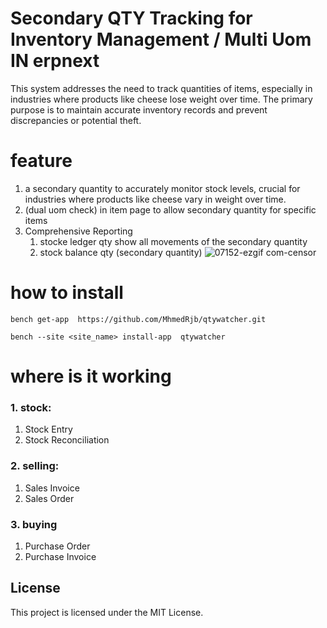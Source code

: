 # Secondary QTY Tracking for Inventory Management / Multi Uom IN erpnext
This system addresses the need to track quantities of items, especially in industries where products like cheese lose weight over time. The primary purpose is to maintain accurate inventory records and prevent discrepancies or potential theft.

# feature

1. a secondary quantity to accurately monitor stock levels, crucial for industries where products like cheese vary in weight over time.
2. (dual uom check) in item page to allow secondary quantity  for specific items
4. Comprehensive Reporting
   1. stocke ledger qty show all movements of the secondary quantity 
   2. stock balance qty (secondary quantity)
![07152-ezgif com-censor](https://github.com/user-attachments/assets/774b4413-ae13-42f6-b161-257880f9076f)

# how to install 

```
bench get-app  https://github.com/MhmedRjb/qtywatcher.git
```

```
bench --site <site_name> install-app  qtywatcher
```
# where is it working
### 1. stock:
   1. Stock Entry
   2. Stock Reconciliation
### 2. selling:
   1. Sales Invoice
   2. Sales Order
### 3. buying
   1. Purchase Order
   2. Purchase Invoice

  
## License
This project is licensed under the MIT License.


